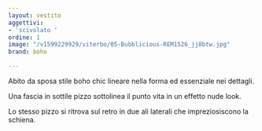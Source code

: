 ```yaml
---
layout: vestito
aggettivi:
- 'scivolato '
ordine: 1
image: "/v1599229929/viterbo/05-Bubblicious-REM1526_jj8btw.jpg"
brand: boho

---
```

Abito da sposa stile boho chic lineare nella forma ed essenziale nei dettagli.

Una fascia in sottile pizzo sottolinea il punto vita in un effetto nude look.

Lo stesso pizzo si ritrova sul retro in due ali laterali che impreziosiscono la schiena.